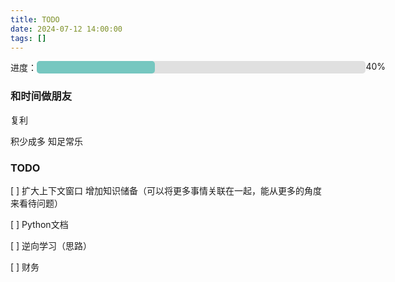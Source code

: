 ```yaml
---
title: TODO
date: 2024-07-12 14:00:00
tags: []
---
```


<div style="display: inline-flex; width: 600px">
	<span>进度：</span>
	<div style="width: 100%; background-color: #e0e0e0; border-radius: 5px;flex: 1;">
		<div style="width: 36%; background-color: #76c7c0; height: 20px; border-radius: 5px;"></div>
	</div>
	<span>40%</span>
</div>

### 和时间做朋友
复利

积少成多 知足常乐

### TODO

[ ] 扩大上下文窗口 增加知识储备（可以将更多事情关联在一起，能从更多的角度来看待问题）

[ ] Python文档

[ ] 逆向学习（思路）

[ ] 财务
